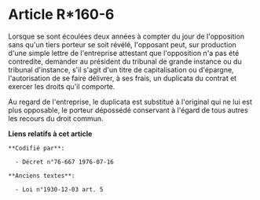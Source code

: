 # Article R*160-6

Lorsque se sont écoulées deux années à compter du jour de l'opposition sans qu'un tiers porteur se soit révélé, l'opposant
peut, sur production d'une simple lettre de l'entreprise attestant que l'opposition n'a pas été contredite, demander au
président du tribunal de grande instance ou du tribunal d'instance, s'il s'agit d'un titre de capitalisation ou d'épargne,
l'autorisation de se faire délivrer, à ses frais, un duplicata du contrat et exercer les droits qu'il comporte.

Au regard de l'entreprise, le duplicata est substitué à l'original qui ne lui est plus opposable, le porteur dépossédé
conservant à l'égard de tous autres les recours du droit commun.

**Liens relatifs à cet article**

	**Codifié par**:

	  - Décret n°76-667 1976-07-16

	**Anciens textes**:

	  - Loi n°1930-12-03 art. 5
